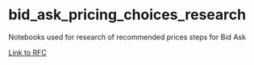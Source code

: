 # bid_ask_pricing_choices_research

Notebooks used for research of recommended prices steps for Bid Ask

[Link to RFC](https://docs.google.com/document/d/15rQTJixAPUj2KYrUmsAMdNt3V2Y4XIwxBcqaU20MPUs/edit?usp=sharing)

